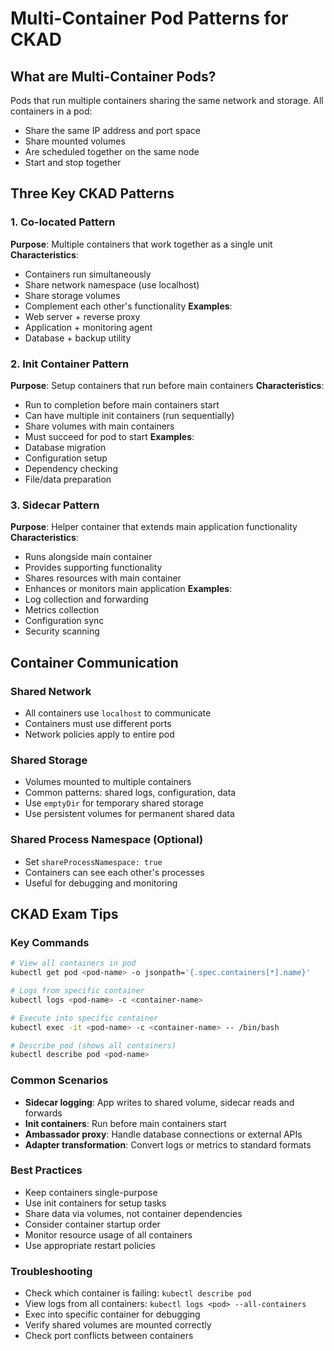 # Multi-Container Pod Patterns for CKAD

## What are Multi-Container Pods?

Pods that run multiple containers sharing the same network and storage. All containers in a pod:

- Share the same IP address and port space
- Share mounted volumes
- Are scheduled together on the same node
- Start and stop together

## Three Key CKAD Patterns

### 1. Co-located Pattern

**Purpose**: Multiple containers that work together as a single unit
**Characteristics**:

- Containers run simultaneously
- Share network namespace (use localhost)
- Share storage volumes
- Complement each other's functionality
  **Examples**:
- Web server + reverse proxy
- Application + monitoring agent
- Database + backup utility

### 2. Init Container Pattern

**Purpose**: Setup containers that run before main containers
**Characteristics**:

- Run to completion before main containers start
- Can have multiple init containers (run sequentially)
- Share volumes with main containers
- Must succeed for pod to start
  **Examples**:
- Database migration
- Configuration setup
- Dependency checking
- File/data preparation

### 3. Sidecar Pattern

**Purpose**: Helper container that extends main application functionality
**Characteristics**:

- Runs alongside main container
- Provides supporting functionality
- Shares resources with main container
- Enhances or monitors main application
  **Examples**:
- Log collection and forwarding
- Metrics collection
- Configuration sync
- Security scanning

## Container Communication

### Shared Network

- All containers use `localhost` to communicate
- Containers must use different ports
- Network policies apply to entire pod

### Shared Storage

- Volumes mounted to multiple containers
- Common patterns: shared logs, configuration, data
- Use `emptyDir` for temporary shared storage
- Use persistent volumes for permanent shared data

### Shared Process Namespace (Optional)

- Set `shareProcessNamespace: true`
- Containers can see each other's processes
- Useful for debugging and monitoring

## CKAD Exam Tips

### Key Commands

```bash
# View all containers in pod
kubectl get pod <pod-name> -o jsonpath='{.spec.containers[*].name}'

# Logs from specific container
kubectl logs <pod-name> -c <container-name>

# Execute into specific container
kubectl exec -it <pod-name> -c <container-name> -- /bin/bash

# Describe pod (shows all containers)
kubectl describe pod <pod-name>
```

### Common Scenarios

- **Sidecar logging**: App writes to shared volume, sidecar reads and forwards
- **Init containers**: Run before main containers start
- **Ambassador proxy**: Handle database connections or external APIs
- **Adapter transformation**: Convert logs or metrics to standard formats

### Best Practices

- Keep containers single-purpose
- Use init containers for setup tasks
- Share data via volumes, not container dependencies
- Consider container startup order
- Monitor resource usage of all containers
- Use appropriate restart policies

### Troubleshooting

- Check which container is failing: `kubectl describe pod`
- View logs from all containers: `kubectl logs <pod> --all-containers`
- Exec into specific container for debugging
- Verify shared volumes are mounted correctly
- Check port conflicts between containers
